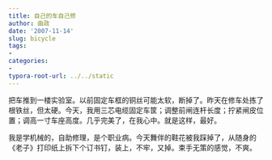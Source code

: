 ```yaml
---
title: 自己的车自己修
author: 曲政
date: '2007-11-14'
slug: bicycle
tags:
- 
categories:
- 
typora-root-url: ../../static
---
```


把车推到一楼实验室。以前固定车框的铜丝可能太软，断掉了。昨天在修车处拣了根铁丝，但太硬。今天，我用三芯电缆固定车筐；调整前闸连杆长度；拧紧闸皮位置；调高一寸车座高度。几乎完美了，在我心中。就是这样，最好。

我是学机械的，自助修理，是个职业病。今天舞伴的鞋花被我踩掉了，从随身的《老子》打印纸上拆下个订书钉，装上，不牢，又掉。束手无策的感觉，不爽。                                                                                            